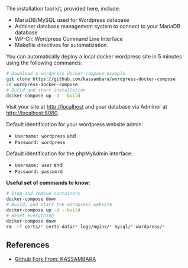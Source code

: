 The installation tool kit, provided here, include:

- MariaDB/MySQL used for Wordpress database
- Adminer database management system to connect to your MariaDB database
- WP-Cli: Wordpress Command Line Interface
- Makefile directives for automatization.

You can automatically deploy a local docker wordpress site in 5 minutes
using the following commands:

```bash
# Download a wordpress docker-compose example
git clone https://github.com/kassambara/wordpress-docker-compose
cd wordpress-docker-compose
# Build and start installation
docker-compose up -d --build
```

Visit your site at <http://localhost> and your database via Adminer
at <http://localhost:8080>.

Default identification for your wordpress website admin:

- `Username: wordpress` and
- `Password: wordpress`

Default identification for the phpMyAdmin interface:

- `Username: user` and
- `Password: password`

**Useful set of commands to know**:

```bash
# Stop and remove containers
docker-compose down
# Build, and start the wordpress website
docker-compose up -d --build
# Reset everything
docker-compose down
rm -rf certs/* certs-data/* logs/nginx/* mysql/* wordpress/*
```

## References

- [Github Fork From: KASSAMBARA](https://github.com/kassambara/wordpress-docker-compose)
